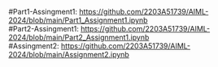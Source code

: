 #Part1-Assingment1: https://github.com/2203A51739/AIML-2024/blob/main/Part1_Assignment1.ipynb      
#Part2-Assingment1: https://github.com/2203A51739/AIML-2024/blob/main/Part2_Assignment1.ipynb      
#Assingment2: https://github.com/2203A51739/AIML-2024/blob/main/Assignment2.ipynb

